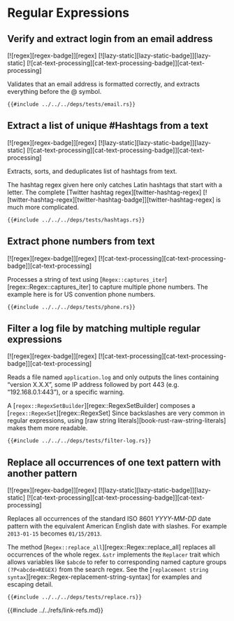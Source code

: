 # Regular Expressions

## Verify and extract login from an email address

[![regex][regex-badge]][regex]  [![lazy-static][lazy-static-badge]][lazy-static]  [![cat-text-processing][cat-text-processing-badge]][cat-text-processing]

Validates that an email address is formatted correctly, and extracts everything before the @ symbol.

```rust,editable
{{#include ../../../deps/tests/email.rs}}
```

## Extract a list of unique #Hashtags from a text

[![regex][regex-badge]][regex]  [![lazy-static][lazy-static-badge]][lazy-static]  [![cat-text-processing][cat-text-processing-badge]][cat-text-processing]

Extracts, sorts, and deduplicates list of hashtags from text.

The hashtag regex given here only catches Latin hashtags that start with a letter. The complete [Twitter hashtag regex][twitter-hashtag-regex]  [![twitter-hashtag-regex][twitter-hashtag-badge]][twitter-hashtag-regex] is much more complicated.

```rust,editable
{{#include ../../../deps/tests/hashtags.rs}}
```

## Extract phone numbers from text

[![regex][regex-badge]][regex]  [![cat-text-processing][cat-text-processing-badge]][cat-text-processing]

Processes a string of text using [`Regex::captures_iter`][regex::Regex::captures_iter] to capture multiple phone numbers. The example here is for US convention phone numbers.

```rust,editable
{{#include ../../../deps/tests/phone.rs}}
```

## Filter a log file by matching multiple regular expressions

[![regex][regex-badge]][regex]  [![cat-text-processing][cat-text-processing-badge]][cat-text-processing]

Reads a file named `application.log` and only outputs the lines containing “version X.X.X”, some IP address followed by port 443 (e.g. “192.168.0.1:443”), or a specific warning.

A [`regex::RegexSetBuilder`][regex::RegexSetBuilder] composes a [`regex::RegexSet`][regex::RegexSet] Since backslashes are very common in regular expressions, using [raw string literals][book-rust-raw-string-literals] makes them more readable.

```rust,editable,no_run
{{#include ../../../deps/tests/filter-log.rs}}
```

## Replace all occurrences of one text pattern with another pattern

[![regex][regex-badge]][regex]  [![lazy-static][lazy-static-badge]][lazy-static]  [![cat-text-processing][cat-text-processing-badge]][cat-text-processing]

Replaces all occurrences of the standard ISO 8601 *YYYY-MM-DD* date pattern with the equivalent American English date with slashes. For example `2013-01-15` becomes `01/15/2013`.

The method [`Regex::replace_all`][regex::Regex::replace_all] replaces all occurrences of the whole regex.
`&str` implements the `Replacer` trait which allows variables like `$abcde` to refer to corresponding named capture groups `(?P<abcde>REGEX)` from the search regex. See the [`replacement string syntax`][regex::Regex-replacement-string-syntax] for examples and escaping detail.

```rust,editable
{{#include ../../../deps/tests/replace.rs}}
```

{{#include ../../refs/link-refs.md}}
